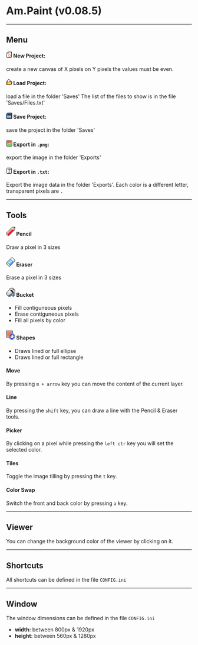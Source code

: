 # Am.Paint (v0.08.5)

---
## Menu

#### ![new_icon](icons/newfile.png) New Project: 
create a new canvas of X pixels on Y pixels
the values must be even.

#### ![load_icon](icons/load.png) Load Project:
load a file in the folder 'Saves'
The list of the files to show is in the file 'Saves/Files.txt'

#### ![save_icon](icons/save.png) Save Project:
save the project in the folder 'Saves'

#### ![png_icon](icons/export.png) Export in `.png`: 
export the image in the folder 'Exports'

#### ![txt_icon](icons/exporttxt.png) Export in `.txt`: 
Export the image data in the folder 'Exports'.
Each color is a different letter, transparent pixels are `.`

---
## Tools

#### ![pencil_icon](icons/pencil.png) Pencil
Draw a pixel in 3 sizes

#### ![eraser_icon](icons/eraser.png) Eraser
Erase a pixel in 3 sizes

#### ![bucket_icon](icons/bucket.png) Bucket
- Fill contiguneous pixels
- Erase contiguneous pixels
- Fill all pixels by color

#### ![shapes_icon](icons/shapes.png) Shapes
- Draws lined or full ellipse
- Draws lined or full rectangle

#### Move
By pressing `m + arrow` key you can move the content of the current layer.

#### Line
By pressing the `shift` key, you can draw a line with the Pencil & Eraser tools.

#### Picker
By clicking on a pixel while pressing the `left ctr` key you will set the selected color.

#### Tiles
Toggle the image tilling by pressing the `t` key.

#### Color Swap
Switch the front and back color by pressing `a` key.

---
## Viewer
You can change the background color of the viewer by clicking on it.

---
## Shortcuts
All shortcuts can be defined in the file `CONFIG.ini`

---
## Window
The window dimensions can be defined in the file `CONFIG.ini`
- **width:** between 800px & 1920px
- **height:** between 560px & 1280px